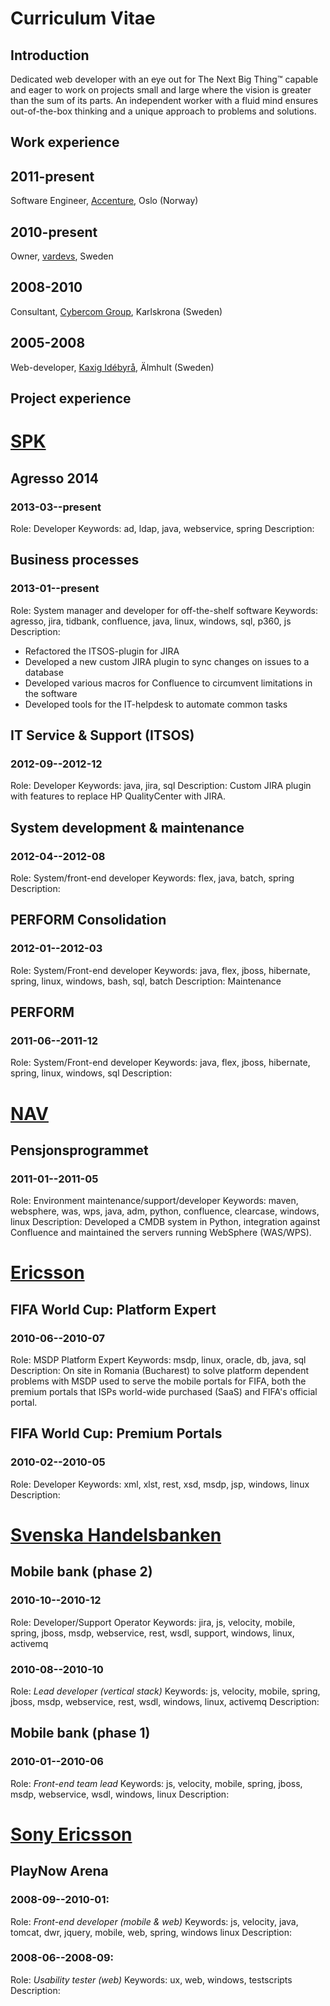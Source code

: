 Curriculum Vitae
================

Introduction
------------
Dedicated web developer with an eye out for The Next Big Thing™ capable and
eager to work on projects small and large where the vision is greater than
the sum of its parts. An independent worker with a fluid mind ensures
out-of-the-box thinking and a unique approach to problems and solutions.

Work experience
---------------
## 2011-present
Software Engineer, [Accenture](http://accenture.com), Oslo (Norway)

## 2010-present
Owner, [vardevs](http://vardevs.se), Sweden

## 2008-2010
Consultant, [Cybercom Group](http://cybercom.se), Karlskrona (Sweden)

## 2005-2008
Web-developer, [Kaxig Idébyrå](http://kaxig.com), Älmhult (Sweden)

Project experience
------------------
# [SPK](http://spk.no)
## Agresso 2014
### 2013-03--present
Role: Developer
Keywords: ad, ldap, java, webservice, spring
Description:

## Business processes
### 2013-01--present
Role: System manager and developer for off-the-shelf software
Keywords: agresso, jira, tidbank, confluence, java, linux, windows, sql, p360, js
Description:
- Refactored the ITSOS-plugin for JIRA
- Developed a new custom JIRA plugin to sync changes on issues to a database
- Developed various macros for Confluence to circumvent limitations in the software
- Developed tools for the IT-helpdesk to automate common tasks

## IT Service & Support (ITSOS)
### 2012-09--2012-12
Role: Developer
Keywords: java, jira, sql
Description: Custom JIRA plugin with features to replace HP QualityCenter with JIRA.

## System development & maintenance
### 2012-04--2012-08
Role: System/front-end developer
Keywords: flex, java, batch, spring
Description:


## PERFORM Consolidation
### 2012-01--2012-03
Role: System/Front-end developer
Keywords: java, flex, jboss, hibernate, spring, linux, windows, bash, sql, batch
Description: Maintenance

## PERFORM
### 2011-06--2011-12
Role: System/Front-end developer
Keywords: java, flex, jboss, hibernate, spring, linux, windows, sql
Description: 

# [NAV](http://nav.no)
## Pensjonsprogrammet
### 2011-01--2011-05
Role: Environment maintenance/support/developer
Keywords: maven, websphere, was, wps, java, adm, python, confluence, clearcase, windows, linux
Description: Developed a CMDB system in Python, integration against Confluence
and maintained the servers running WebSphere (WAS/WPS).

# [Ericsson](http://ericsson.se)
## FIFA World Cup: Platform Expert
### 2010-06--2010-07
Role: MSDP Platform Expert
Keywords: msdp, linux, oracle, db, java, sql
Description: On site in Romania (Bucharest) to solve platform dependent problems
with MSDP used to serve the mobile portals for FIFA, both the premium portals
that ISPs world-wide purchased (SaaS) and FIFA's official portal.

## FIFA World Cup: Premium Portals
### 2010-02--2010-05
Role: Developer
Keywords: xml, xlst, rest, xsd, msdp, jsp, windows, linux
Description:

# [Svenska Handelsbanken](http://handelsbanken.se)
## Mobile bank (phase 2)
### 2010-10--2010-12
Role: Developer/Support Operator
Keywords: jira, js, velocity, mobile, spring, jboss, msdp, webservice, rest,
wsdl, support, windows, linux, activemq

### 2010-08--2010-10
Role: *Lead developer (vertical stack)*
Keywords: js, velocity, mobile, spring, jboss, msdp, webservice, rest, wsdl, windows, linux, activemq
Description: 

## Mobile bank (phase 1)
### 2010-01--2010-06
Role: *Front-end team lead*
Keywords: js, velocity, mobile, spring, jboss, msdp, webservice, wsdl, windows, linux
Description: 

# [Sony Ericsson](http://sonyericsson.com)
## PlayNow Arena
### 2008-09--2010-01:
Role: *Front-end developer (mobile & web)*
Keywords: js, velocity, java, tomcat, dwr, jquery, mobile, web, spring, windows linux
Description: 

### 2008-06--2008-09:
Role: *Usability tester (web)*
Keywords: ux, web, windows, testscripts
Description: 
